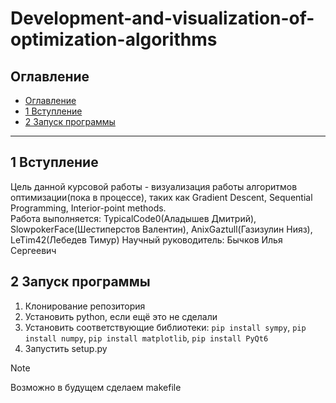 # Development-and-visualization-of-optimization-algorithms
## Оглавление
- [Оглавление](#оглавление)
- [1 Вступление](#1-вступление)
- [2 Запуск программы](#2-запуск-программы)
***
## 1 Вступление
Цель данной курсовой работы - визуализация работы алгоритмов оптимизации(пока в процессе), таких как Gradient Descent, Sequential Programming, Interior-point methods.  
Работа выполняется: TypicalCode0(Аладышев Дмитрий), SlowpokerFace(Шестиперстов Валентин), AnixGaztull(Газизулин Нияз), LeTim42(Лебедев Тимур)
Научный руководитель: Бычков Илья Сергеевич
## 2 Запуск программы 
1. Клонирование репозитория
2. Установить python, если ещё это не сделали
3. Установить соответствующие библиотеки: `pip install sympy`, `pip install numpy`, `pip install matplotlib`, `pip install PyQt6`
4. Запустить setup.py
> [!NOTE]
> Возможно в будущем сделаем makefile
